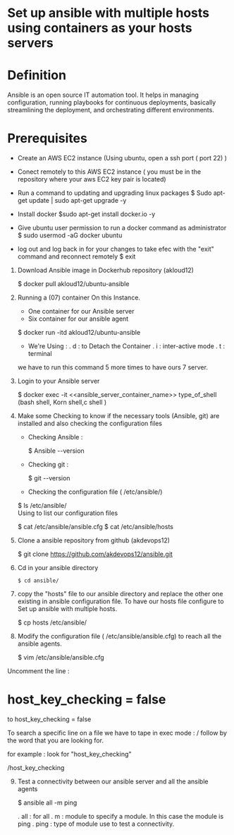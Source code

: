 # Set up ansible with multiple hosts using containers as your hosts servers
# Definition

Ansible is an open source IT automation tool. It helps in managing configuration, running playbooks for continuous deployments, basically streamlining the deployment, and orchestrating different environments.

# Prerequisites

- Create an AWS EC2 instance (Using ubuntu, open a ssh port ( port 22) ) 
- Conect remotely to this AWS EC2 instance ( you must be in the repository where your aws EC2 key pair is located)
- Run a command to updating and upgrading linux packages 
    $ Sudo apt-get update | sudo apt-get upgrade -y 

- Install docker 
    $sudo apt-get install docker.io -y

- Give ubuntu user permission to run a docker command as administrator 
    $ sudo usermod -aG docker ubuntu

- log out and log back in for your changes to take efec with the "exit" command and reconnect remotely
    $ exit

1.  Download Ansible image in Dockerhub repository (akloud12)

    $ docker pull akloud12/ubuntu-ansible

2. Running a (07) container On this Instance. 
    - One container for our Ansible server
    - Six container for our ansible agent
    
    $ docker run -itd akloud12/ubuntu-ansible

    - We're Using :
     . d : to Detach the Container
     . i : inter-active mode
     . t : terminal
    
    we have to run this command 5 more times to have ours 7 server.

3. Login to your Ansible server 
  
    $ docker exec -it <<ansible_server_container_name>> type_of_shell (bash shell, Korn shell,c shell ) 

4. Make some Checking to know if the necessary tools (Ansible, git) are installed 
    and also checking the configuration files
 
    - Checking Ansible :
      
       $ Ansible --version

    - Checking git : 
    
      $ git --version

    - Checking the configuration file ( /etc/ansible/)

    $ ls /etc/ansible/  
            Using to list our configuration files

    $ cat /etc/ansible/ansible.cfg
    $ cat /etc/ansible/hosts

5. Clone a ansible repository from github (akdevops12)

    $ git clone https://github.com/akdevops12/ansible.git

6. Cd in your ansible directory

       $ cd ansible/

7. copy the "hosts" file to our ansible directory 
    and replace the other one existing in ansible configuration file.
    To have our hosts file configure to Set up ansible with multiple hosts. 

    $ cp hosts /etc/ansible/

8. Modify the configuration file ( /etc/ansible/ansible.cfg) to reach all the ansible agents.

   $ vim /etc/ansible/ansible.cfg

  Uncomment the line :
  # host_key_checking = false
  to 
  host_key_checking = false

  To search a specific line on a file we have to tape in exec mode : 
  / follow by the word that you are looking for.

  for example : look for "host_key_checking"

  /host_key_checking

9. Test a connectivity between our ansible server and all the ansible agents

    $ ansible all -m ping

    . all : for all 
    . m : module to specify a module. In this case the module is ping
    . ping : type of module use to test a connectivity.